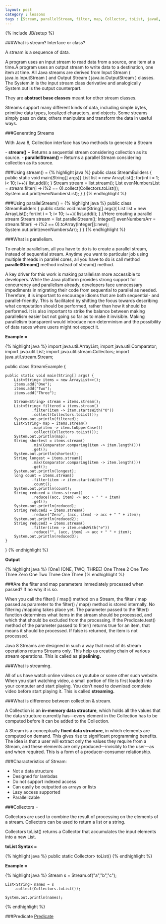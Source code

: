 ```yaml
---
layout: post
category : lessons
tags : [Stream, parallelStream, filter, map, Collector, toList, java8, java]
---
```

{% include JB/setup %}

###What is stream? Interface or class?
<p>A stream is a sequence of data.</p>
<p>A program uses an input stream to read data from a source, one item at a time.A program uses an output stream to write data to a destination, one item at time.
All Java streams are derived from Input Stream ( java.io.InputStream ) and Output Stream ( java.io.OutputStream ) classes.
The System.in is the input stream class derivative and analogically System.out is the output counterpart.</p> 

<p>They are <strong>abstract base classes</strong> meant for other stream classes.</p> 
<p>Streams support many different kinds of data, including simple bytes, primitive data types, localized characters, and objects. Some streams simply pass on data; others manipulate and transform the data in useful ways.</p> 


###Generating Streams
<p>With Java 8, Collection interface has two methods to generate a Stream</p>
- <strong>stream() −</strong> Returns a sequential stream considering collection as its source.
- <strong>parallelStream() −</strong> Returns a parallel Stream considering collection as its source.

###Using stream() =
{% highlight java %}
public class StreamBuilders {
     public static void main(String[] args){
         List<Integer> list = new ArrayList<Integer>();
         for(int i = 1; i< 10; i++){
             list.add(i);
         }
         Stream<Integer> stream = list.stream();
         List<Integer> evenNumbersList = stream.filter(i -> i%2 == 0).collect(Collectors.toList());
         System.out.print(evenNumbersList);
     }
}
{% endhighlight %}


###Using parallelStream() =
{% highlight java %}
public class StreamBuilders {
     public static void main(String[] args){
        List<Integer> list = new ArrayList<Integer>();
         for(int i = 1; i< 10; i++){
             list.add(i);
         }
         //Here creating a parallel stream
         Stream<Integer> stream = list.parallelStream(); 
         Integer[] evenNumbersArr = stream.filter(i -> i%2 == 0).toArray(Integer[]::new);
         System.out.print(evenNumbersArr);
     }
}
{% endhighlight %}


###What is parallelism.
<p>To enable parallelism, all you have to do is to create a parallel stream, instead of sequential stream. Anytime you want to particular job using multiple threads in parallel cores, all you have to do is call method <strong>parallelStream()</strong> method instead of stream() method.</p>
<p>A key driver for this work is making parallelism more accessible to developers. While the Java platform provides strong support for concurrency and parallelism already, developers face unnecessary impediments in migrating their code from sequential to parallel as needed. Therefore, it is important to encourage idioms that are both sequential- and parallel-friendly. This is facilitated by shifting the focus towards describing what computation should be performed, rather than how it should be performed. It is also important to strike the balance between making parallelism easier but not going so far as to make it invisible. Making parallelism transparent would introduce non-determinism and the possibility of data races where users might not expect it.</p>


<p><strong>Example =</strong></p>
{% highlight java %}
import java.util.ArrayList;
import java.util.Comparator;
import java.util.List;
import java.util.stream.Collectors;
import java.util.stream.Stream;

public class StreamExample {

    public static void main(String[] args) {
        List<String> items = new ArrayList<>();
        items.add("One");
        items.add("Two");
        items.add("Three");

        Stream<String> stream = items.stream();
        List<String> filtered = items.stream()
                .filter(item -> item.startsWith("O"))
                .collect(Collectors.toList());
        System.out.println(filtered);
        List<String> map = items.stream()
                .map(item -> item.toUpperCase())
                .collect(Collectors.toList());
        System.out.println(map);
        String shortest = items.stream()
                .min(Comparator.comparing(item -> item.length()))
                .get();
        System.out.println(shortest);
        String longest = items.stream()
                .max(Comparator.comparing(item -> item.length()))
                .get();
        System.out.println(longest);
        long count = items.stream()
                .filter(item -> item.startsWith("T"))
                .count();
        System.out.println(count);
        String reduced = items.stream()
                .reduce((acc, item) -> acc + " " + item)
                .get();
        System.out.println(reduced);
        String reduced2 = items.stream()
                .reduce("Zero", (acc, item) -> acc + " " + item);
        System.out.println(reduced2);
        String reduced3 = items.stream()
                .filter(item -> item.endsWith("e"))
                .reduce("", (acc, item) -> acc + " " + item);
        System.out.println(reduced3);
    }

}
{% endhighlight %}

<p><strong>Output</strong></p>
{% highlight java %}
[One]
[ONE, TWO, THREE]
One
Three
2
One Two Three
Zero One Two Three
 One Three
{% endhighlight %}


###Are the filter and map parameters immediately processed when passed? If no why it is so.
<p>When you call the filter() / map() method on a Stream, the filter / map passed as parameter to the filter() / map() method is stored internally. No filtering /mapping takes place yet. The parameter passed to the filter() function determines what items in the stream should be processed, and which that should be excluded from the processing. If the Predicate.test() method of the parameter passed to filter() returns true for an item, that means it should be processed. If false is returned, the item is not processed.</p>

<p>Java 8 Streams are designed in such a way that most of its stream operations returns Streams only. This help us creating chain of various stream operations. This is called as <strong>pipelining.</strong></p>


###What is streaming.
<p>All of us have watch online videos on youtube or some other such website. When you start watching video, a small portion of file is first loaded into your computer and start playing. You don’t need to download complete video before start playing it. This is called <strong>streaming.</strong></p>


###What is difference between collection & stream.
<p>A Collection is an <strong>in-memory data structure</strong>, which holds all the values that the data structure currently has—every element in the Collection has to be computed before it can be added to the Collection.</p> 
<p>A Stream is a conceptually <strong>fixed data structure</strong>, in which elements are computed on demand. This gives rise to significant programming benefits. The idea is that a user will extract only the values they require from a Stream, and these elements are only produced—invisibly to the user—as and when required. This is a form of a producer-consumer relationship.</p>


###Characteristics of Stream:
- Not a data structure
- Designed for lambdas
- Do not support indexed access
- Can easily be outputted as arrays or lists
- Lazy access supported
- Parallelizable

###Collectors = 
<p>Collectors are used to combine the result of processing on the elements of a stream. Collectors can be used to return a list or a string.</p>
<p>Collectors toList() returns a Collector that accumulates the input elements into a new List.</p>

<p><strong>toList Syntax =</strong></p>
{% highlight java %}
    public static <T> Collector<T,?,List<T>> toList()
{% endhighlight %}

<p><strong>Example =</strong></p>
{% highlight java %}
    Stream<String> s = Stream.of("a","b","c");
    
    List<String> names = s
        .collect(Collectors.toList());

    System.out.println(names);
{% endhighlight %}


###Predicate
[Predicate](http://shwetasadawarte.github.io/lessons/2015/12/15/java8-predicate/)